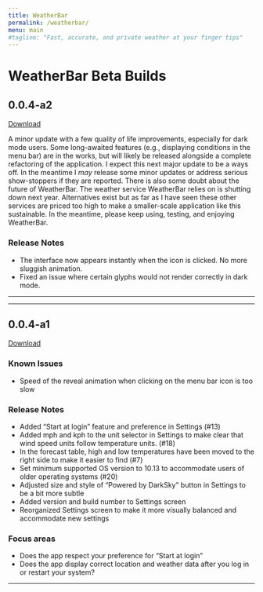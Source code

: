 ```yaml
---
title: WeatherBar
permalink: /weatherbar/
menu: main
#tagline: "Fast, accurate, and private weather at your finger tips"
---
```

# WeatherBar Beta Builds
  
## 0.0.4-a2

[Download](/files/weatherbar-004a2.zip)

A minor update with a few quality of life improvements, especially for dark mode users. Some long-awaited features (e.g., displaying conditions in the menu bar) are in the works, but will likely be released alongside a complete refactoring of the application. I expect this next major update to be a ways off. In the meantime I *may* release some minor updates or address serious show-stoppers if they are reported.
There is also some doubt about the future of WeatherBar. The weather service WeatherBar relies on is shutting down next year. Alternatives exist but as far as I have seen these other services are priced too high to make a smaller-scale application like this sustainable. In the meantime, please keep using, testing, and enjoying WeatherBar.

### Release Notes

- The interface now appears instantly when the icon is clicked. No more sluggish animation.
- Fixed an issue where certain glyphs would not render correctly in dark mode.

<hr />

---

## 0.0.4-a1

[Download](/files/weatherbar-004a1.zip)

### Known Issues

- Speed of the reveal animation when clicking on the menu bar icon is too slow

### Release Notes

- Added “Start at login” feature and preference in Settings (#13)
- Added mph and kph to the unit selector in Settings to make clear that wind speed units follow temperature units. (#18)
- In the forecast table, high and low temperatures have been moved to the right side to make it easier to find (#7)
- Set minimum supported OS version to 10.13 to accommodate users of older operating systems (#20)
- Adjusted size and style of “Powered by DarkSky” button in Settings to be a bit more subtle
- Added version and build number to Settings screen
- Reorganized Settings screen to make it more visually balanced and accommodate new settings

### Focus areas

- Does the app respect your preference for “Start at login”
- Does the app display correct location and weather data after you log in or restart your system?

<hr />
